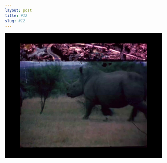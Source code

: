 ```yaml
---
layout: post
title: #12
slug: #12
---
```


<p class="description" style="text-align: justify;">
<img src="/assets/danilo-luna-archives-04.jpg" />
